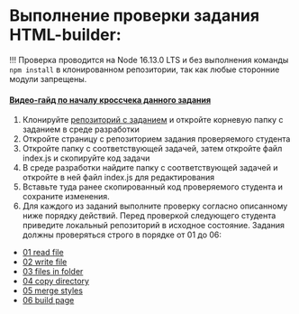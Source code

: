 # Выполнение проверки задания HTML-builder:

!!! Проверка проводится на Node 16.13.0 LTS и без выполнения команды ```npm install``` в клонированном репозитории, так как любые сторонние модули запрещены.

#### [Видео-гайд по началу кроссчека данного задания](https://www.youtube.com/watch?v=zBgZmJeIpRo)

1. Клонируйте [репозиторий с заданием](https://github.com/EvgeniiMal/HTML-builder) и откройте корневую папку с заданием в среде разработки
2. Откройте страницу с репозиторием задания проверяемого студента
3. Откройте папку с соответствующей задачей, затем откройте файл index.js и скопируйте код задачи
4. В среде разработки найдите папку с соответствующей задачей и откройте в ней файл index.js для редактирования
5. Вставьте туда ранее скопированный код проверяемого студента и сохраните изменения.
6. Для каждого из заданий выполните проверку согласно описанному ниже порядку действий. Перед проверкой следующего студента приведите локальный репозиторий в исходное состояние. Задания должны проверяться строго в порядке от 01 до 06:

- [01 read file](https://github.com/EvgeniiMal/HTML-builder/wiki/%D0%9F%D1%80%D0%BE%D0%B2%D0%B5%D1%80%D0%BA%D0%B0-01-read-file)
- [02 write file](https://github.com/EvgeniiMal/HTML-builder/wiki/%D0%9F%D1%80%D0%BE%D0%B2%D0%B5%D1%80%D0%BA%D0%B0-02-write-file)
- [03 files in folder](https://github.com/EvgeniiMal/HTML-builder/wiki/%D0%9F%D1%80%D0%BE%D0%B2%D0%B5%D1%80%D0%BA%D0%B0-03-files-in-folder)
- [04 copy directory](https://github.com/EvgeniiMal/HTML-builder/wiki/%D0%9F%D1%80%D0%BE%D0%B2%D0%B5%D1%80%D0%BA%D0%B0-04-copy-directory)
- [05 merge styles](https://github.com/EvgeniiMal/HTML-builder/wiki/%D0%9F%D1%80%D0%BE%D0%B2%D0%B5%D1%80%D0%BA%D0%B0-05-merge-styles)
- [06 build page](https://github.com/EvgeniiMal/HTML-builder/wiki/%D0%9F%D1%80%D0%BE%D0%B2%D0%B5%D1%80%D0%BA%D0%B0-06-build-page)